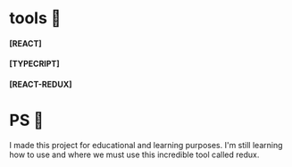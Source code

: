 # tools 🔨 

<h4> [REACT]
<h4> [TYPECRIPT]
<h4> [REACT-REDUX]

# PS 🚨
I made this project for educational and learning purposes. I'm still learning how to
use and where we must use this incredible 
tool called redux.